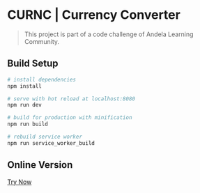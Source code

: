# CURNC | Currency Converter

> This project is part of a code challenge of Andela Learning Community.

## Build Setup

``` bash
# install dependencies
npm install

# serve with hot reload at localhost:8080
npm run dev

# build for production with minification
npm run build

# rebuild service worker
npm run service_worker_build
```

## Online Version
[Try Now](https://anisbdz.github.io/curnc/)